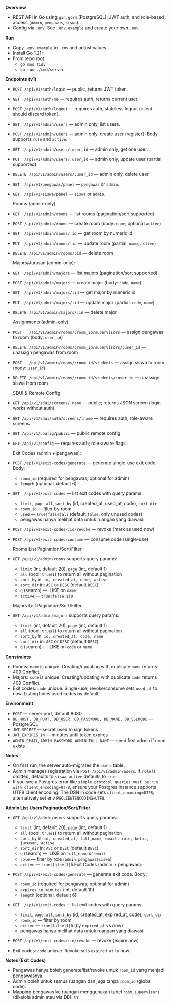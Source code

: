 **Overview**
- REST API in Go using `gin`, `gorm` (PostgreSQL), JWT auth, and role-based access (`admin`, `pengawas`, `siswa`).
- Config via `.env`. See `.env.example` and create your own `.env`.

**Run**
- Copy `.env.example` to `.env` and adjust values.
- Install Go 1.21+.
- From repo root:
  - `go mod tidy`
  - `go run ./cmd/server`

**Endpoints (v1)**
- `POST /api/v1/auth/login`         — public, returns JWT token.
- `GET  /api/v1/auth/me`            — requires auth, returns current user.
- `POST /api/v1/auth/logout`        — requires auth, stateless logout (client should discard token).
- `GET  /api/v1/admin/users`        — admin only, list users.
- `POST /api/v1/admin/users`        — admin only, create user (register). Body supports `role` and `active`.
- `GET  /api/v1/admin/users/:user_id`   — admin only, get one user.
- `PUT  /api/v1/admin/users/:user_id`   — admin only, update user (partial supported).
- `DELETE /api/v1/admin/users/:user_id` — admin only, delete user.
- `GET  /api/v1/pengawas/panel`     — `pengawas` or `admin`.
- `GET  /api/v1/siswa/panel`        — `siswa` or `admin`.
  
  Rooms (admin-only):
- `GET  /api/v1/admin/rooms`          — list rooms (pagination/sort supported)
- `POST /api/v1/admin/rooms`          — create room (body: `name`, optional `active`)
- `GET  /api/v1/admin/rooms/:id`      — get room by numeric id
- `PUT  /api/v1/admin/rooms/:id`      — update room (partial: `name`, `active`)
- `DELETE /api/v1/admin/rooms/:id`    — delete room

  Majors/Jurusan (admin-only):
- `GET  /api/v1/admin/majors`         — list majors (pagination/sort supported)
- `POST /api/v1/admin/majors`         — create major (body: `code`, `name`)
- `GET  /api/v1/admin/majors/:id`     — get major by numeric id
- `PUT  /api/v1/admin/majors/:id`     — update major (partial: `code`, `name`)
- `DELETE /api/v1/admin/majors/:id`   — delete major

  Assignments (admin-only):
- `POST   /api/v1/admin/rooms/:room_id/supervisors`          — assign pengawas to room (body: `user_id`)
- `DELETE /api/v1/admin/rooms/:room_id/supervisors/:user_id` — unassign pengawas from room
- `POST   /api/v1/admin/rooms/:room_id/students`             — assign siswa to room (body: `user_id`)
- `DELETE /api/v1/admin/rooms/:room_id/students/:user_id`    — unassign siswa from room

  SDUI & Remote Config:
- `GET /api/v1/sdui/screens/:name`       — public; returns JSON screen (login works without auth)
- `GET /api/v1/sdui/auth/screens/:name`  — requires auth; role-aware screens
- `GET /api/v1/config/public`            — public remote config
- `GET /api/v1/config`                   — requires auth; role-aware flags

  Exit Codes (admin + pengawas):
- `POST /api/v1/exit-codes/generate` — generate single-use exit code. Body:
  - `room_id` (required for pengawas; optional for admin)
  - `length` (optional, default 6)
- `GET  /api/v1/exit-codes` — list exit codes with query params:
  - `limit`, `page`, `all`, `sort_by` (id, created_at, used_at, code), `sort_dir`
  - `room_id` — filter by room
  - `used` — `true|false|all` (default `false`, only unused codes)
  - pengawas hanya melihat data untuk ruangan yang diawasi
- `POST /api/v1/exit-codes/:id/revoke` — revoke (mark as used now)
- `POST /api/v1/exit-codes/consume`    — consume code (single-use)

  Rooms List Pagination/Sort/Filter
- `GET /api/v1/admin/rooms` supports query params:
  - `limit` (int, default 20), `page` (int, default 1)
  - `all` (bool: `true`/`1`) to return all without pagination
  - `sort_by` in: `id, created_at, name, active`
  - `sort_dir` in: `ASC` or `DESC` (default `DESC`)
  - `q` (search) — ILIKE on `name`
  - `active` — `true|false|1|0`

  Majors List Pagination/Sort/Filter
- `GET /api/v1/admin/majors` supports query params:
  - `limit` (int, default 20), `page` (int, default 1)
  - `all` (bool: `true`/`1`) to return all without pagination
  - `sort_by` in: `id, created_at, code, name`
  - `sort_dir` in: `ASC` or `DESC` (default `DESC`)
  - `q` (search) — ILIKE on `code` or `name`

**Constraints**
- Rooms: `name` is unique. Creating/updating with duplicate `name` returns 409 Conflict.
- Majors: `code` is unique. Creating/updating with duplicate `code` returns 409 Conflict.
- Exit codes: `code` unique. Single-use; revoke/consume sets `used_at` to now. Listing hides used codes by default.

**Environment**
- `PORT` — server port, default 8080
- `DB_HOST, DB_PORT, DB_USER, DB_PASSWORD, DB_NAME, DB_SSLMODE` — PostgreSQL
- `JWT_SECRET` — secret used to sign tokens
- `JWT_EXPIRES_IN` — minutes until token expires
- `ADMIN_EMAIL`, `ADMIN_PASSWORD`, `ADMIN_FULL_NAME` — seed first admin if none exists

**Notes**
- On first run, the server auto-migrates the `users` table.
- Admin manages registration via `POST /api/v1/admin/users`. If `role` is omitted, defaults to `siswa`. `active` defaults to `true`.
- If you see a Postgres error like `simple protocol queries must be run with client_encoding=UTF8`, ensure your Postgres instance supports UTF8 client encoding. The DSN in code sets `client_encoding=UTF8`; alternatively set env `PGCLIENTENCODING=UTF8`.

**Admin List Users Pagination/Sort/Filter**
- `GET /api/v1/admin/users` supports query params:
  - `limit` (int, default 20), `page` (int, default 1)
  - `all` (bool: `true`/`1`) to return all without pagination
  - `sort_by` in: `id, created_at, full_name, email, role, kelas, jurusan, active`
  - `sort_dir` in: `ASC` or `DESC` (default `DESC`)
  - `q` (search) — ILIKE on `full_name` or `email`
  - `role` — filter by role (`admin|pengawas|siswa`)
  - `active` — `true|false|1|0`
  Exit Codes (admin + pengawas):
- `POST /api/v1/exit-codes/generate` — generate exit code. Body:
  - `room_id` (required for pengawas; optional for admin)
  - `expires_in_minutes` (int, default 10)
  - `length` (optional, default 6)
- `GET  /api/v1/exit-codes` — list exit codes with query params:
  - `limit`, `page`, `all`, `sort_by` (id, created_at, expired_at, code), `sort_dir`
  - `room_id` — filter by room
  - `active` — `true|false|1|0` (by `expired_at` vs now)
  - pengawas hanya melihat data untuk ruangan yang diawasi
- `POST /api/v1/exit-codes/:id/revoke` — revoke (expire now)

- Exit codes: `code` unique. Revoke sets `expired_at` to now.

**Notes (Exit Codes)**
- Pengawas hanya boleh generate/list/revoke untuk `room_id` yang menjadi pengawasnya.
- Admin boleh untuk semua ruangan dan juga tanpa `room_id` (global code).
- Mapping pengawas ke ruangan menggunakan tabel `room_supervisors` (dikelola admin atau via DB).
\n
